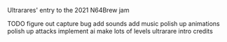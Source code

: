 
Ultrarares' entry to the 2021 N64Brew jam

TODO
    figure out capture bug
    add sounds
    add music
    polish up animations
    polish up attacks
    implement ai
    make lots of levels
    ultrarare intro
    credits
